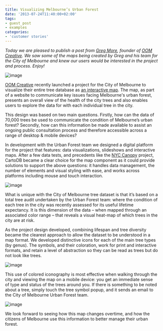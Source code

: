 ```yaml
---
title: Visualizing Melbourne’s Urban Forest
date: '2013-07-24T11:40:00+02:00'
tags:
- guest post
- examples
categories:
- 'customer stories'
---
```


_Today we are pleased to publish a post from <a href="https://twitter.com/gregmore">Greg More</a>, founder of <a href="http://www.oomcreative.com">OOM Creative</a>. We saw some of the maps being created by Greg and his team for the City of Melbourne and knew our users would be interested in the project and process. Enjoy!_

<img alt="image" src="http://cartodb.s3.amazonaws.com/tumblr/posts/forest_visual/1_oom_UF_website_cartodbpost.jpg"/>

<a href="http://www.oomcreative.com">OOM Creative</a> recently launched a project for the City of Melbourne to visualize their entire tree database as <a href="http://melbourneurbanforestvisual.com.au">an interactive map</a>. The map, as part of a website to communicate key issues facing Melbourne's urban forest, presents an overall view of the health of the city trees and also enables users to explore the data for with each individual tree in the city. 

This design was based on two main questions. Firstly, how can the data of 70,000 trees be used to communicate the condition of Melbourne’s urban forest? Secondly, how can this information be made available to assist an ongoing public consultation process and therefore accessible across a range of desktop &amp; mobile devices? 

In development with the Urban Forest team we designed a digital platform for the project that features: data visualizations, slideshows and interactive maps. After a few data tests, and precedents like the <a href="http://seeread.github.io/canopy/">NYC Canopy</a> project, CartoDB became a clear choice for the map component as it could provide solutions to support the above questions: it handles data management, the number of elements and visual styling with ease, and works across platforms including mouse and touch interaction. 

<img alt="image" src="http://cartodb.s3.amazonaws.com/tumblr/posts/forest_visual/6_oom_UF_popup_cartodbpost.jpg"/>

What is unique with the City of Melbourne tree dataset is that it’s based on a total tree audit undertaken by the Urban Forest team: where the condition of each tree in the city was recently assessed for its useful lifetime expectancy. It is this dimension of the data – when mapped through an associated color range – that reveals a visual heat-map of which trees in the city are at risk. 

As the project design developed, combining lifespan and tree diversity became the clearest approach to allow the dataset to be understood in a map format. We developed distinctive icons for each of the main tree types (by genus). The symbols, and their coloration, work for print and interactive formats, and retain a level of abstraction so they can be read as trees but do not look like trees. 

<img alt="image" src="http://cartodb.s3.amazonaws.com/tumblr/posts/forest_visual/4_oom_UF_key_cartodbpost.jpg"/>

This use of colored iconography is most effective when walking through the city and viewing the map on a mobile device: you get an immediate sense of type and status of the trees around you. If there is something to be noted about a tree, simply touch the tree symbol popup, and it sends an email to the City of Melbourne Urban Forest team. 

<img alt="image" src="http://cartodb.s3.amazonaws.com/tumblr/posts/forest_visual/5_oom_UF_mobile_cartodbpost.jpg"/>

We look forward to seeing how this map changes overtime, and how the citizens of Melbourne use this information to better manage their urban forest.
